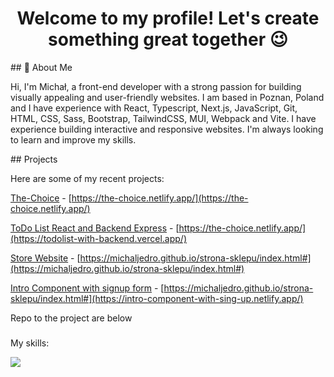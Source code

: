 <h1 align="center">Welcome to my profile! Let's create something great together 😉</h1>
## 🚀 About Me

<p>Hi, I'm Michał, a front-end developer with a strong passion for building visually appealing and user-friendly websites. I am based in Poznan, Poland and I have experience with React, Typescript, Next.js, JavaScript, Git, HTML, CSS, Sass, Bootstrap, TailwindCSS, MUI, Webpack and Vite. I have experience building interactive and responsive websites. I'm always looking to learn and improve my skills.</p>
## Projects

Here are some of my recent projects:

[The-Choice]([url](https://the-choice.netlify.app/)) - [https://the-choice.netlify.app/](https://the-choice.netlify.app/) 

[ToDo List React and Backend Express]([url]https://todolist-with-backend.vercel.app/) - [https://the-choice.netlify.app/](https://todolist-with-backend.vercel.app/) 

[Store Website]([url]https://michaljedro.github.io/strona-sklepu/index.html#) - [https://michaljedro.github.io/strona-sklepu/index.html#](https://michaljedro.github.io/strona-sklepu/index.html#)

[Intro Component with signup form]([url][https://michaljedro.github.io/strona-sklepu/index.html#]) - [https://michaljedro.github.io/strona-sklepu/index.html#](https://intro-component-with-sing-up.netlify.app/)

Repo to the project are below

###

<p>My skills:</p>
<div>
    <img src="https://skillicons.dev/icons?i=react,typescript,nextjs,javascript,git,html,css,sass,bootstrap,tailwindcss,mui,webpack,vite" />
</div>
